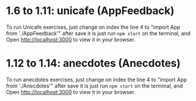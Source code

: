 # 1.6 to 1.11: unicafe (AppFeedback)

To run Unicafe exercises, just change on index the line 4 to "import App from './AppFeedback'" after save it is just run `npm start` on the terminal, and Open [http://localhost:3000](http://localhost:3000) to view it in your browser.

# 1.12 to 1.14: anecdotes (Anecdotes)

To run anecdotes exercises, just change on index the line 4 to "import App from './Anecdotes'" after save it is just run `npm start` on the terminal, and Open [http://localhost:3000](http://localhost:3000) to view it in your browser.




